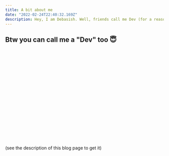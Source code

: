 ```yaml
---
title: A bit about me
date: "2022-02-24T22:40:32.169Z"
description: Hey, I am Debasish. Well, friends call me Dev (for a reason 😊). This project is to showcase the product as portfolio to whoever wants to see my work and coding skills. This project is still in Baby Phase and I hope after finishing it everyone will call me Dev (not just my friends 🙃). Fingers crossed. Lots of codes incoming.
---
```

## Btw you can call me a "Dev" too 😇
<br>
<br>
<br>
<br>
<br>
<br>
<br>
<br>
<br>
<br>
<br>
<br>
<br>
<br>
<br>
<br>
<br>
<br>
(see the description of this blog page to get it)